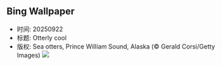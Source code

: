## Bing Wallpaper
- 时间: 20250922
- 标题: Otterly cool
- 版权: Sea otters, Prince William Sound, Alaska (© Gerald Corsi/Getty Images)
![](https://cn.bing.com/th?id=OHR.IceOtters_EN-US7982442590_UHD.jpg&rf=LaDigue_UHD.jpg&pid=hp&w=3840&h=2160&rs=1&c=4)
